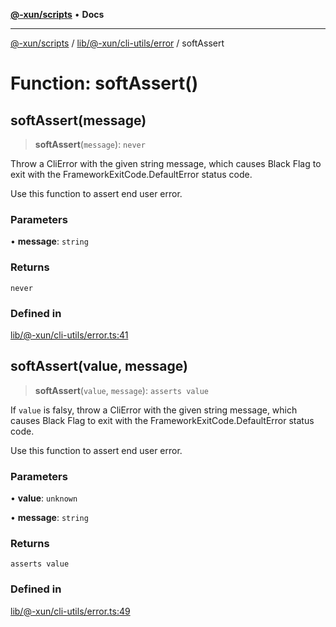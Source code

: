 [**@-xun/scripts**](../../../../../README.md) • **Docs**

***

[@-xun/scripts](../../../../../README.md) / [lib/@-xun/cli-utils/error](../README.md) / softAssert

# Function: softAssert()

## softAssert(message)

> **softAssert**(`message`): `never`

Throw a CliError with the given string message, which
causes Black Flag to exit with the FrameworkExitCode.DefaultError
status code.

Use this function to assert end user error.

### Parameters

• **message**: `string`

### Returns

`never`

### Defined in

[lib/@-xun/cli-utils/error.ts:41](https://github.com/Xunnamius/xscripts/blob/98c638c52caf3664112e7ea66eccd36ad205df77/lib/@-xun/cli-utils/error.ts#L41)

## softAssert(value, message)

> **softAssert**(`value`, `message`): `asserts value`

If `value` is falsy, throw a CliError with the given string message,
which causes Black Flag to exit with the
FrameworkExitCode.DefaultError status code.

Use this function to assert end user error.

### Parameters

• **value**: `unknown`

• **message**: `string`

### Returns

`asserts value`

### Defined in

[lib/@-xun/cli-utils/error.ts:49](https://github.com/Xunnamius/xscripts/blob/98c638c52caf3664112e7ea66eccd36ad205df77/lib/@-xun/cli-utils/error.ts#L49)
